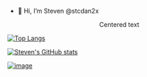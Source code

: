 
<!---
stcdan2x/stcdan2x is a ✨ special ✨ repository because its `README.md` (this file) appears on your GitHub profile.
You can click the Preview link to take a look at your changes.
--->


- 👋 Hi, I’m Steven @stcdan2x

<center>Centered text</center>


[![Top Langs](https://github-readme-stats.vercel.app/api/top-langs/?username=anuraghazra&langs_count=10&layout=compact&theme=vision-friendly-dark)](https://github.com/stcdan2x)

[![Steven's GitHub stats](https://github-readme-stats.vercel.app/api?username=stcdan2x&hide=contribs,stars,issues&count_private=true&show_icons=true&theme=great-gatsby)](https://github.com/stcdan2x)

[![image](https://github-readme-streak-stats.herokuapp.com/?user=stcdan2x&theme=dark)](https://github.com/stcdan2x)


